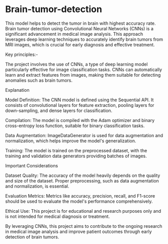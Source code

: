 # Brain-tumor-detection
This model helps to detect the tumor in brain with highest accuracy rate.
Brain tumor detection using Convolutional Neural Networks (CNNs) is a significant advancement in medical image analysis. This approach leverages deep learning techniques to accurately identify brain tumors from MRI images, which is crucial for early diagnosis and effective treatment. 

Key principles:-

The project involves the use of CNNs, a type of deep learning model particularly effective for image classification tasks. CNNs can automatically learn and extract features from images, making them suitable for detecting anomalies such as brain tumors.

Explanation

Model Definition: The CNN model is defined using the Sequential API. It consists of convolutional layers for feature extraction, pooling layers for down-sampling, and dense layers for classification.

Compilation: The model is compiled with the Adam optimizer and binary cross-entropy loss function, suitable for binary classification tasks.

Data Augmentation: ImageDataGenerator is used for data augmentation and normalization, which helps improve the model's generalization.

Training: The model is trained on the preprocessed dataset, with the training and validation data generators providing batches of images.

Important Considerations

Dataset Quality: The accuracy of the model heavily depends on the quality and size of the dataset. Proper preprocessing, such as data augmentation and normalization, is essential.

Evaluation Metrics: Metrics like accuracy, precision, recall, and F1-score should be used to evaluate the model's performance comprehensively.

Ethical Use: This project is for educational and research purposes only and is not intended for medical diagnosis or treatment.

By leveraging CNNs, this project aims to contribute to the ongoing research in medical image analysis and improve patient outcomes through early detection of brain tumors.
